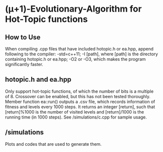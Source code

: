 # (μ+1)-Evolutionary-Algorithm for Hot-Topic functions
## How to Use
When compiling .cpp files that have included hotopic.h or ea.hpp, append following to the compiler:
-std=c++11;
-I [path], where [path] is the directory containing hotopic.h or ea.hpp;
-O2 or -O3, which makes the program significantly faster.

## hotopic.h and ea.hpp
Only support hot-topic functions, of which the number of bits is a multiple of 8.
Crossover can be enabled, but this has not been tested thoroughly.
Member function ea::run() outputs a .csv file, which records information of fitness and levels every 1000 steps. It returns an integer [return], such that [return]%1000 is the number of visited levels and [return]/1000 is the running time (in 1000 steps). See /simulations/c.cpp for sample usage.

## /simulations
Plots and codes that are used to generate them.



